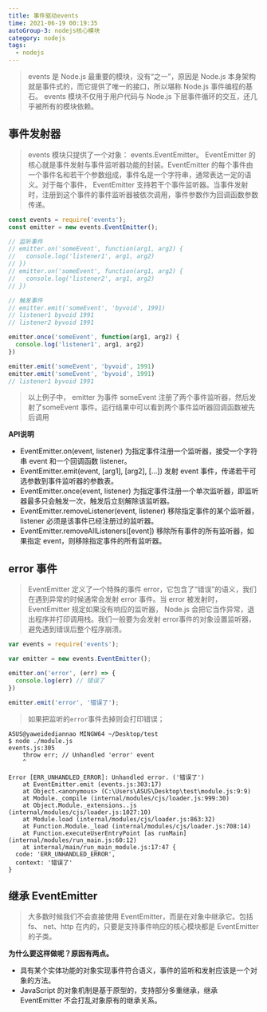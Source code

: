 ```yaml
---
title: 事件驱动events
time: 2021-06-19 00:19:35
autoGroup-3: nodejs核心模块
category: nodejs
tags: 
  - nodejs
---
```


> events 是 Node.js 最重要的模块，没有“之一”，原因是 Node.js 本身架构就是事件式的，而它提供了唯一的接口，所以堪称 Node.js 事件编程的基石。 events 模块不仅用于用户代码与 Node.js 下层事件循环的交互，还几乎被所有的模块依赖。  

## 事件发射器  

> events 模块只提供了一个对象： events.EventEmitter。 EventEmitter 的核心就是事件发射与事件监听器功能的封装。EventEmitter 的每个事件由一个事件名和若干个参数组成，事件名是一个字符串，通常表达一定的语义。对于每个事件， EventEmitter 支持若干个事件监听器。当事件发射时，注册到这个事件的事件监听器被依次调用，事件参数作为回调函数参数传递。  

```javascript
const events = require('events');
const emitter = new events.EventEmitter();

// 监听事件
// emitter.on('someEvent', function(arg1, arg2) {
//   console.log('listener1', arg1, arg2)
// })
// emitter.on('someEvent', function(arg1, arg2) {
//   console.log('listener2', arg1, arg2)
// })

// 触发事件
// emitter.emit('someEvent', 'byvoid', 1991)
// listener1 byvoid 1991
// listener2 byvoid 1991

emitter.once('someEvent', function(arg1, arg2) {
  console.log('listener1', arg1, arg2)
})

emitter.emit('someEvent', 'byvoid', 1991)
emitter.emit('someEvent', 'byvoid', 1991)
// listener1 byvoid 1991
```

> 以上例子中， emitter 为事件 someEvent 注册了两个事件监听器，然后发射了someEvent 事件。运行结果中可以看到两个事件监听器回调函数被先后调用  

**API说明**

- EventEmitter.on(event, listener) 为指定事件注册一个监听器，接受一个字符串 event 和一个回调函数 listener。  
- EventEmitter.emit(event, [arg1], [arg2], [...]) 发射 event 事件，传递若干可选参数到事件监听器的参数表。  
- EventEmitter.once(event, listener) 为指定事件注册一个单次监听器，即监听器最多只会触发一次，触发后立刻解除该监听器。  
- EventEmitter.removeListener(event, listener) 移除指定事件的某个监听器， listener 必须是该事件已经注册过的监听器。  
- EventEmitter.removeAllListeners([event]) 移除所有事件的所有监听器，如果指定 event，则移除指定事件的所有监听器。  

## error 事件

> EventEmitter 定义了一个特殊的事件 error，它包含了“错误”的语义，我们在遇到异常的时候通常会发射 error 事件。当 error 被发射时， EventEmitter 规定如果没有响应的监听器， Node.js 会把它当作异常，退出程序并打印调用栈。我们一般要为会发射 error事件的对象设置监听器，避免遇到错误后整个程序崩溃。  

```javascript
var events = require('events');

var emitter = new events.EventEmitter();

emitter.on('error', (err) => {
  console.log(err) // 错误了
})

emitter.emit('error', '错误了');
```

> 如果把监听的`error`事件去掉则会打印错误；

```shell
ASUS@yaweidediannao MINGW64 ~/Desktop/test
$ node ./module.js 
events.js:305
    throw err; // Unhandled 'error' event
    ^

Error [ERR_UNHANDLED_ERROR]: Unhandled error. ('错误了')
    at EventEmitter.emit (events.js:303:17)
    at Object.<anonymous> (C:\Users\ASUS\Desktop\test\module.js:9:9)
    at Module._compile (internal/modules/cjs/loader.js:999:30)
    at Object.Module._extensions..js (internal/modules/cjs/loader.js:1027:10)
    at Module.load (internal/modules/cjs/loader.js:863:32)
    at Function.Module._load (internal/modules/cjs/loader.js:708:14)
    at Function.executeUserEntryPoint [as runMain] (internal/modules/run_main.js:60:12)
    at internal/main/run_main_module.js:17:47 {
  code: 'ERR_UNHANDLED_ERROR',
  context: '错误了'
}
```

## 继承 EventEmitter  

> 大多数时候我们不会直接使用 EventEmitter，而是在对象中继承它。包括 fs、 net、http 在内的，只要是支持事件响应的核心模块都是 EventEmitter 的子类。  

**为什么要这样做呢？原因有两点。**  

- 具有某个实体功能的对象实现事件符合语义，事件的监听和发射应该是一个对象的方法。  
- JavaScript 的对象机制是基于原型的，支持部分多重继承，继承 EventEmitter 不会打乱对象原有的继承关系。  

